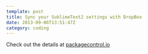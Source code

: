 ```yaml
---
template: post
title: Sync your SublimeText2 settings with DropBox
date: 2013-09-06T13:51:47Z
category: coding
---
```

Check out the details at [packagecontrol.io](https://packagecontrol.io/docs/syncing#dropbox-osx)